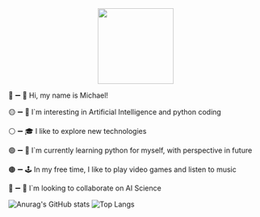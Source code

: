 <div id="header" align="center">
  <img src="https://media.giphy.com/media/M9gbBd9nbDrOTu1Mqx/giphy.gif" width="150"/>
</div>

🔴 ➖️ 👋 Hi, my name is Michael!

🟡 ➖️ 👀 I`m interesting in Artificial Intelligence and python coding

⚪ ➖️ 🎓 I like to explore new technologies

🟢 ➖️ 🌱 I`m currently learning python for myself, with perspective in future

🟤 ➖️ 🕹️ In my free time, I like to play video games and listen to music

🔵 ➖️ 🦭 I`m looking to collaborate on AI Science

![Anurag's GitHub stats](https://github-readme-stats.vercel.app/api?username=Dartvauder&show_icons=true&theme=dark)
![Top Langs](https://github-readme-stats.vercel.app/api/top-langs/?username=Dartvauder&layout=compact&theme=dark)
